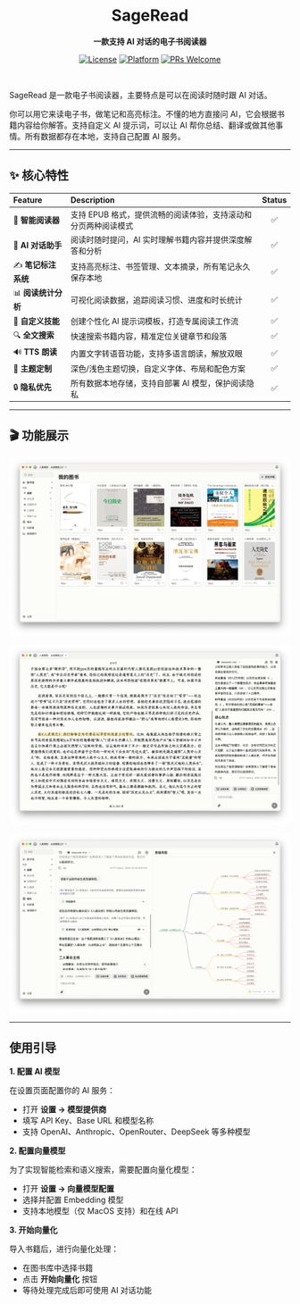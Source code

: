 <div align="center">

# SageRead

**一款支持 AI 对话的电子书阅读器**

[![License](https://img.shields.io/badge/license-AGPL--3.0-blue.svg)](LICENSE) [![Platform](https://img.shields.io/badge/platform-macOS%20%7C%20Windows-lightgrey)](https://github.com/yourusername/sageread) [![PRs Welcome](https://img.shields.io/badge/PRs-welcome-brightgreen.svg)](https://github.com/yourusername/sageread/pulls)

</div>

<br/>

SageRead 是一款电子书阅读器，主要特点是可以在阅读时随时跟 AI 对话。

你可以用它来读电子书，做笔记和高亮标注。不懂的地方直接问 AI，它会根据书籍内容给你解答。支持自定义 AI 提示词，可以让 AI 帮你总结、翻译或做其他事情。所有数据都存在本地，支持自己配置 AI 服务。

---

## ✨ 核心特性

| Feature | Description | Status |
| :--- | :--- | :---: |
| 📖 **智能阅读器** | 支持 EPUB 格式，提供流畅的阅读体验，支持滚动和分页两种阅读模式 | ✅ |
| 🤖 **AI 对话助手** | 阅读时随时提问，AI 实时理解书籍内容并提供深度解答和分析 | ✅ |
| ✍️ **笔记标注系统** | 支持高亮标注、书签管理、文本摘录，所有笔记永久保存本地 | ✅ |
| 📊 **阅读统计分析** | 可视化阅读数据，追踪阅读习惯、进度和时长统计 | ✅ |
| 🎯 **自定义技能** | 创建个性化 AI 提示词模板，打造专属阅读工作流 | ✅ |
| 🔍 **全文搜索** | 快速搜索书籍内容，精准定位关键章节和段落 | ✅ |
| 🔊 **TTS 朗读** | 内置文字转语音功能，支持多语言朗读，解放双眼 | ✅ |
| 🎨 **主题定制** | 深色/浅色主题切换，自定义字体、布局和配色方案 | ✅ |
| 🔒 **隐私优先** | 所有数据本地存储，支持自部署 AI 模型，保护阅读隐私 | ✅ |

---

## 🎬 功能展示

![Library](./assets/library.png)

![Chat](./assets/reader-ai-chat.png)

![Chat](./assets/mindmap.png)

---

## 使用引导

**1. 配置 AI 模型**

在设置页面配置你的 AI 服务：

- 打开 **设置 → 模型提供商**
- 填写 API Key、Base URL 和模型名称
- 支持 OpenAI、Anthropic、OpenRouter、DeepSeek 等多种模型

**2. 配置向量模型**

为了实现智能检索和语义搜索，需要配置向量化模型：

- 打开 **设置 → 向量模型配置**
- 选择并配置 Embedding 模型
- 支持本地模型（仅 MacOS 支持）和在线 API

**3. 开始向量化**

导入书籍后，进行向量化处理：

- 在图书库中选择书籍
- 点击 **开始向量化** 按钮
- 等待处理完成后即可使用 AI 对话功能